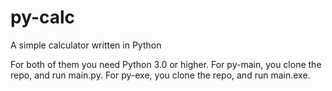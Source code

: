 # py-calc
A simple calculator written in Python

For both of them you need Python 3.0 or higher. For py-main, you clone the repo, and run main.py. For py-exe, you clone the repo, and run main.exe.
